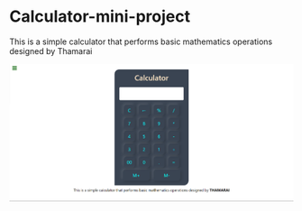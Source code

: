 # Calculator-mini-project
This is a simple calculator that performs basic mathematics operations designed by Thamarai
<br>

<img src="calculatorr.png" alt=" Calculator web page">
